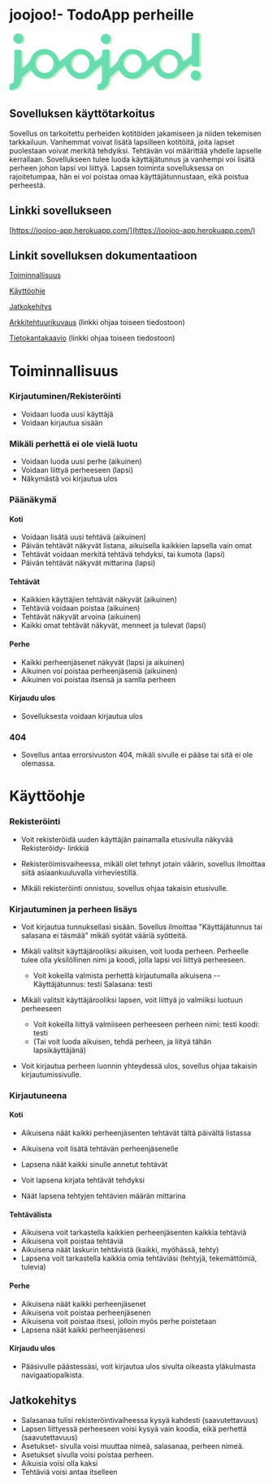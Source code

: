# joojoo!- TodoApp perheille

![sovelluksen logo](https://raw.githubusercontent.com/nothros/ToDoApp-for-families/main/dokumentaatio/logo2.png)

## Sovelluksen käyttötarkoitus

Sovellus on tarkoitettu perheiden kotitöiden jakamiseen ja niiden tekemisen tarkkailuun. Vanhemmat voivat lisätä lapsilleen kotitöitä, 
joita lapset puolestaan voivat merkitä tehdyiksi. Tehtävän voi määrittää yhdelle lapselle kerrallaan. Sovellukseen tulee luoda käyttäjätunnus
ja vanhempi voi lisätä perheen johon lapsi voi liittyä. Lapsen toiminta sovelluksessa on rajoitetumpaa, hän ei voi poistaa omaa käyttäjätunnustaan, eikä poistua perheestä.


## Linkki sovellukseen
[https://joojoo-app.herokuapp.com/](https://joojoo-app.herokuapp.com/)


## Linkit sovelluksen dokumentaatioon


[Toiminnallisuus](#toiminnallisuus)

[Käyttöohje](#käyttöohje)

[Jatkokehitys](#jatkokehitys)

[Arkkitehtuurikuvaus](https://github.com/nothros/ToDoApp-for-families/blob/main/dokumentaatio/arkkitehtuuri.md) (linkki ohjaa toiseen tiedostoon)

[Tietokantakaavio](https://github.com/nothros/ToDoApp-for-families/blob/main/dokumentaatio/schema.png) (linkki ohjaa toiseen tiedostoon)

# Toiminnallisuus

### Kirjautuminen/Rekisteröinti
- Voidaan luoda uusi käyttäjä
- Voidaan kirjautua sisään
### Mikäli perhettä ei ole vielä luotu
- Voidaan luoda uusi perhe (aikuinen)
- Voidaan liittyä perheeseen (lapsi)
- Näkymästä voi kirjautua ulos
### Päänäkymä 
#### Koti
- Voidaan lisätä uusi tehtävä (aikuinen) 
- Päivän tehtävät näkyvät listana, aikuisella kaikkien lapsella vain omat
- Tehtävät voidaan merkitä tehtävä tehdyksi, tai kumota (lapsi)
- Päivän tehtävät näkyvät mittarina (lapsi)
#### Tehtävät
- Kaikkien käyttäjien tehtävät näkyvät (aikuinen)
- Tehtäviä voidaan poistaa (aikuinen)
- Tehtävät näkyvät arvoina (aikuinen)
- Kaikki omat tehtävät näkyvät, menneet ja tulevat (lapsi)
#### Perhe
- Kaikki perheenjäsenet näkyvät (lapsi ja aikuinen)
- Aikuinen voi poistaa perheenjäseniä (aikuinen)
- Aikuinen voi poistaa itsensä ja samlla perheen
#### Kirjaudu ulos 
- Sovelluksesta voidaan kirjautua ulos
### 404
- Sovellus antaa errorsivuston 404,  mikäli sivulle ei pääse tai sitä ei ole olemassa.


# Käyttöohje
### Rekisteröinti
- Voit rekisteröidä uuden käyttäjän painamalla etusivulla näkyvää Rekisteröidy- linkkiä

- Rekisteröimisvaiheessa, mikäli olet tehnyt jotain väärin, sovellus ilmoittaa siitä asiaankuuluvalla virheviestillä.
- Mikäli rekisteröinti onnistuu, sovellus ohjaa takaisin etusivulle.

### Kirjautuminen ja perheen lisäys
- Voit kirjautua tunnuksellasi sisään. Sovellus ilmoittaa "Käyttäjätunnus tai salasana ei täsmää" mikäli syötät vääriä syötteitä.

- Mikäli valitsit käyttäjärooliksi aikuisen, voit luoda perheen. Perheelle tulee olla yksilöllinen nimi ja koodi, jolla lapsi voi liittyä perheeseen.
  - Voit kokeilla valmista perhettä kirjautumalla aikuisena
  -- Käyttäjätunnus: testi Salasana: testi
  
- Mikäli valitsit käyttäjärooliksi lapsen, voit liittyä jo valmiiksi luotuun perheeseen 
  - Voit kokeilla liittyä valmiiseen perheeseen perheen nimi: testi koodi: testi
  - (Tai voit luoda aikuisen, tehdä perheen, ja liityä tähän lapsikäyttäjänä)

- Voit kirjautua perheen luonnin yhteydessä ulos, sovellus ohjaa takaisin kirjautumissivulle.
### Kirjautuneena

#### Koti
- Aikuisena näät kaikki perheenjäsenten tehtävät tältä päivältä listassa
- Aikuisena voit lisätä tehtävän perheenjäsenelle

- Lapsena näät kaikki sinulle annetut tehtävät
- Voit lapsena kirjata tehtävät tehdyksi
- Näät lapsena tehtyjen tehtävien määrän mittarina

#### Tehtävälista
- Aikuisena voit tarkastella kaikkien perheenjäsenten kaikkia tehtäviä
- Aikuisena voit poistaa tehtäviä
- Aikuisena näät laskurin tehtävistä (kaikki, myöhässä, tehty)
- Lapsena voit tarkastella kaikkia omia tehtäviäsi (tehtyjä, tekemättömiä, tulevia)

#### Perhe
- Aikuisena näät kaikki perheenjäsenet
- Aikuisena voit poistaa perheenjäsenen
- Aikuisena voit poistaa itsesi, jolloin myös perhe poistetaan
- Lapsena näät kaikki perheenjäsenesi

#### Kirjaudu ulos 
- Pääsivulle päästessäsi, voit kirjautua ulos sivulta oikeasta yläkulmasta navigaatiopalkista.

## Jatkokehitys
- Salasanaa tulisi rekisteröintivaiheessa kysyä kahdesti (saavutettavuus)
- Lapsen liittyessä perheeseen voisi kysyä vain koodia, eikä perhettä (saavutettavuus)
- Asetukset- sivulla voisi muuttaa nimeä, salasanaa, perheen nimeä. 
- Asetukset sivulla voisi poistaa perheen.
- Aikuisia voisi olla kaksi
- Tehtäviä voisi antaa itselleen

